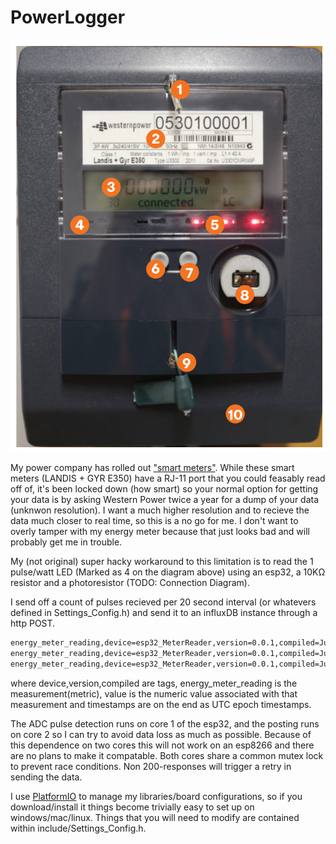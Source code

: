 # PowerLogger
![Energy Meter Picture](docs/pics/meter.png)

My power company has rolled out ["smart meters"](https://www.smart-energy.com/industry-sectors/smart-meters/western-power-announces-state-wide-238000-smart-meter-roll-out/). While these smart meters (LANDIS + GYR E350) have a RJ-11 port that you could feasably read off of, it's been locked down (how smart) so your normal option for getting your data is by asking Western Power twice a year for a dump of your data (unknwon resolution). I want a much higher resolution and to recieve the data much closer to real time, so this is a no go for me. I don't want to overly tamper with my energy meter because that just looks bad and will probably get me in trouble.

My (not original) super hacky workaround to this limitation is to read the 1 pulse/watt LED (Marked as 4 on the diagram above) using an esp32, a 10KΩ resistor and a photoresistor (TODO: Connection Diagram). 

I send off a count of pulses recieved per 20 second interval (or whatevers defined in Settings_Config.h) and send it to an influxDB instance through a http POST.
```zsh
energy_meter_reading,device=esp32_MeterReader,version=0.0.1,compiled=Jun 30 2019 value=14 1561897501 
energy_meter_reading,device=esp32_MeterReader,version=0.0.1,compiled=Jun 30 2019 value=23 1561897521
energy_meter_reading,device=esp32_MeterReader,version=0.0.1,compiled=Jun 30 2019 value=15 1561897543 
```
where device,version,compiled are tags, energy_meter_reading is the measurement(metric), value is the numeric value associated with that measurement and timestamps are on the end as UTC epoch timestamps.

The ADC pulse detection runs on core 1 of the esp32, and the posting runs on core 2 so I can try to avoid data loss as much as possible. Because of this dependence on two cores this will not work on an esp8266 and there are no plans to make it compatable. Both cores share a common mutex lock to prevent race conditions. 
Non 200-responses will trigger a retry in sending the data. 

I use [PlatformIO](https://platformio.org/) to manage my libraries/board configurations, so if you download/install it things become trivially easy to set up on windows/mac/linux.
Things that you will need to modify are contained within include/Settings_Config.h.
